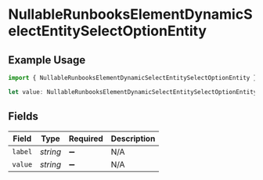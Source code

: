 # NullableRunbooksElementDynamicSelectEntitySelectOptionEntity

## Example Usage

```typescript
import { NullableRunbooksElementDynamicSelectEntitySelectOptionEntity } from "firehydrant-typescript-sdk/models/components";

let value: NullableRunbooksElementDynamicSelectEntitySelectOptionEntity = {};
```

## Fields

| Field              | Type               | Required           | Description        |
| ------------------ | ------------------ | ------------------ | ------------------ |
| `label`            | *string*           | :heavy_minus_sign: | N/A                |
| `value`            | *string*           | :heavy_minus_sign: | N/A                |